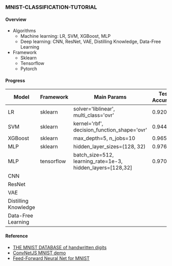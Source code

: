 ### MNIST-CLASSIFICATION-TUTORIAL
#### Overview
- Algorithms
    - Machine learning: LR, SVM, XGBoost, MLP
    - Deep learning: CNN, ResNet, VAE, Distilling Knowledge, Data-Free Learning 
- Framework
    - Sklearn
    - Tensorflow
    - Pytorch
#### Progress
Model | Framework | Main Params | Test Accuracy | Time Cost /s | Comments
---| --- | --- | --- | --- | ---
LR | sklearn | solver='liblinear', multi_class='ovr' | 0.9202 | 57.87
SVM | sklearn | kernel='rbf', decision_function_shape='ovr' | 0.9446 | 556.91
XGBoost | sklearn | max_depth=5, n_jobs=10 | 0.9651 | 141.38
MLP | sklearn | hidden_layer_sizes=(128, 32) | 0.9768 | 44.80
MLP | tensorflow | batch_size=512, learning_rate=1e-3, hidden_layers=[128,32]| 0.9708 | 43.29
CNN |
ResNet |
VAE | 
Distilling Knowledge |
Data-Free Learning |

#### Reference
- [THE MNIST DATABASE of handwritten digits](http://yann.lecun.com/exdb/mnist/)
- [ConvNetJS MNIST demo](https://cs.stanford.edu/people/karpathy/convnetjs/demo/mnist.html)
- [Feed-Forward Neural Net for MNIST](https://wpovell.net/posts/ffnn-mnist.html)